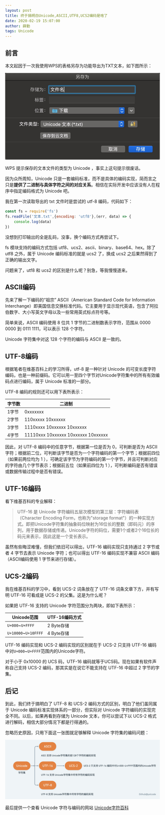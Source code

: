 ```yaml
---
layout: post
title: 终于搞明白Unicode,ASCII,UTF8,UCS2编码是啥了
date: 2020-02-19 15:07:00
author: 薛勤
tags: Unicode
---
```


## 前言

本文起因于一次我使用WPS的表格另存为功能导出为TXT文本，如下图所示：

![](./20200219由乱码问题引出的对Unicode编码的思考/a13013c8-9fc6-42fd-89ba-cad577751359.png)

WPS 提示保存的文本文件的类型为 Unicode ，事实上这句提示很废话。

因为众所周知，Unicode 只是一套编码标准，而不是具体的编码实现，简而言之只是**提供了二进制与具体字符之间的对应关系**。相信在实际开发中应该没有人在程序中指定编码格式为 Unicode 吧。

我在第一次读取导出的 txt 文件时是尝试的 utf-8 编码，代码如下：

```js
const fs = require('fs')
fs.readFile('文本.txt',{encoding: 'utf8'},(err, data) => {
    console.log(data)
})
```

没想到打印输出的全是乱码，没事，换个编码方式再尝试下。

fs 模块支持的编码方式包括 utf8、ucs2、ascii、binary、base64、hex。除了utf8 之外，属于 Unicode 编码标准的就是 ucs2 了，换成 ucs2 之后果然得到了正确的输出文字。

问题来了，utf8 和 ucs2 的区别是什么呢？别急，等我慢慢道来。

## ASCII编码

先来了解一下编码的“祖宗” ASCII（American Standard Code for Information Interchange）即美国信息交换标准代码。它主要用于显示现代英语，包含了阿拉伯数字、大小写英文字母以及一些常用英式标点符号等。

简单来说，ASCII 编码使用 8 位共 1 字节的二进制数表示字符，范围从 0000 0000 到 0111 1111，可以表示 128 个字符。

Unicode 字符集中对这 128 个字符的编码与 ASCII 是一致的。

## UTF-8编码

根据笔者在维基百科上的学习所得，utf-8 是一种针对 Unicode 的可变长度字符编码，也是一种前缀码。它可以用一至四个字节对Unicode字符集中的所有有效编码点进行编码，属于 Unicode 标准的一部分。

UTF-8 编码的规则还可以用下表所表示：

| 字节数 | 二进制                              |
| ------ | ----------------------------------- |
| 1字节  | 0xxxxxxx                            |
| 2字节  | 110xxxxx 10xxxxxx                   |
| 3字节  | 1110xxxx 10xxxxxx 10xxxxxx          |
| 4字节  | 11110xxx 10xxxxxx 10xxxxxx 10xxxxxx |

因此，对 UTF-8 编码中的任意字节，根据第一位是否为 0，可判断是否为 ASCII 字符；根据前二位，可判断该字节是否为一个字符编码的第一个字节；根据前四位（如果前两位均为 1 ），可确定该字节为字符编码的第一个字节，并且可判断对应的字符由几个字节表示；根据前五位（如果前四位为 1 ），可判断编码是否有错误或数据传输过程中是否有错误。

## UTF-16编码

看下维基百科的专业解释：

> UTF-16 是 Unicode 字符编码五层次模型的第三层：字符编码表（Character Encoding Form，也称为"storage format"）的一种实现方式。即把Unicode字符集的抽象码位映射为16位长的整数（即码元）的序列，用于数据存储或传递。Unicode字符的码位，需要1个或者2个16位长的码元来表示，因此这是一个变长表示。
>

虽然有些晦涩难懂，但我们依旧可以得出，UTF-16 编码实现只支持通过 2 字节或者 4 字节去表示 Unicode 字符；也可以得出 UTF-16 编码实现不兼容 ASCII 编码（ASCII编码使用 1 字节来进行存储）。

## UCS-2编码

我在维基百科的学习中，看到 UCS-2 词条放在了 UTF-16 词条文章下方，并有写明 UTF-16 可看成是 UCS-2 的父集。这是为什么呢？

如果把 UTF-16 支持的 Unicode 字符范围分为两块，即如下表所示：

| Unicode范围          | UTF-16编码方式 |
| -------------------- | -------------- |
| `U+000`~`U+FFFF`     | 2 Byte存储     |
| `U+10000`~`U+10FFFF` | 4 Byte存储     |

UTF-16 编码实现和 UCS-2 编码实现的区别就在于 UCS-2 只支持 UTF-16 编码中对`U+000`~`U+FFFF`范围内的Unicode字符。

对于小于 0x10000 的 UCS 码，UTF-16 编码就等于UCS码。现在如果有软件声称自己支持 UCS-2 编码，那其实是在说它不能支持在 UTF-16 中超过 2 字节的字集。

## 后记

到此，我们终于搞明白了 UTF-8 和 UCS-2 编码方式的区别，明白了他们虽同属于 Unicode 编码标准实现体系的一部分，但实际对 Unicode 字符编码的实现完全不同。以后，如果再看到存储为 Unicode 文本，你可以尝试下以 UCS-2 格式进行解码，相信大部分情况下都是行得通的。

忽略历史原因，只用下面这一张图就足够解释 Unicode 字符集的编码问题：

![](./20200219由乱码问题引出的对Unicode编码的思考/image-20200220142422832.png)

最后提供一个查看 Unicode 字符与编码的网站 [Unicode字符百科](https://unicode-table.com/cn/blocks/cjk-unified-ideographs/)